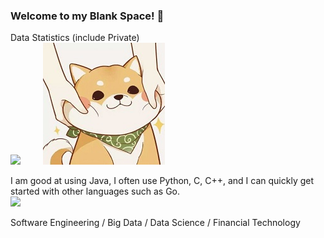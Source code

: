 ### Welcome to my Blank Space! 👋

Data Statistics (include Private)<br>
![](https://github-readme-stats.vercel.app/api?username=ChenYikunReal&show_icons=true&theme=tokyonight&count_private=true) &emsp;&emsp; [![](柴柴.png)](https://blankspace.blog.csdn.net) <br>

I am good at using Java, I often use Python, C, C++, and I can quickly get started with other languages such as Go. <br>
[![](https://github-readme-stats.vercel.app/api/top-langs/?username=ChenYikunReal&layout=compact)](https://github.com/anuraghazra/github-readme-stats)<br>

Software Engineering / Big Data / Data Science / Financial Technology
